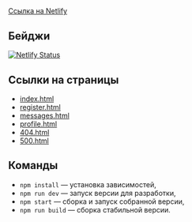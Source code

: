 ##

[Ссылка на Netlify](https://waldo-messenger.netlify.app/)

## Бейджи

[![Netlify Status](https://api.netlify.com/api/v1/badges/f9fdb8a3-27d0-4469-92b3-16f1fc27b6a9/deploy-status)](https://app.netlify.com/sites/waldo-messenger/deploys?branch=deploy)

## Ссылки на страницы

- [index.html](https://waldo-messenger.netlify.app/)
- [register.html](https://waldo-messenger.netlify.app/register)
- [messages.html](https://waldo-messenger.netlify.app/messages)
- [profile.html](https://waldo-messenger.netlify.app/profile)
- [404.html](https://waldo-messenger.netlify.app/404)
- [500.html](https://waldo-messenger.netlify.app/500)

## Команды

- `npm install` — установка зависимостей,
- `npm run dev` — запуск версии для разработки,
- `npm start` — сборка и запуск собранной версии,
- `npm run build` — сборка стабильной версии.

